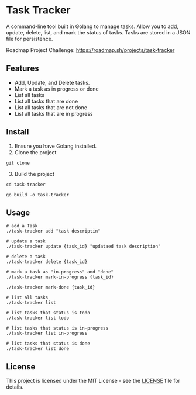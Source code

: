 # Task Tracker

A command-line tool built in Golang to manage tasks. Allow you to add, update, delete, list, and mark the status of tasks. Tasks are stored in a JSON file for persistence.

Roadmap Project Challenge: https://roadmap.sh/projects/task-tracker

## Features

- Add, Update, and Delete tasks.
- Mark a task as in progress or done
- List all tasks
- List all tasks that are done
- List all tasks that are not done
- List all tasks that are in progress

## Install
1. Ensure you have Golang installed.
2. Clone the project
```
git clone 
```
3. Build the project
```
cd task-tracker

go build -o task-tracker
```

## Usage
```
# add a Task
./task-tracker add "task descriptin"

# update a task
./task-tracker update {task_id} "updataed task description"

# delete a task
./task-tracker delete {task_id}

# mark a task as "in-progress" and "done"
./task-tracker mark-in-progress {task_id}

./task-tracker mark-done {task_id}

# list all tasks
./task-tracker list

# list tasks that status is todo
./task-tracker list todo

# list tasks that status is in-progress
./task-tracker list in-progress

# list tasks that status is done
./task-tracker list done
```

## License
This project is licensed under the MIT License - see the [LICENSE](https://github.com/wsy0414/task-tracker/blob/master/LICENSE) file for details.
